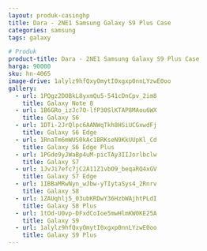 ```yaml
---
layout: produk-casinghp
title: Dara - 2NE1 Samsung Galaxy S9 Plus Case
categories: samsung
tags: galaxy

# Produk
product-title: Dara - 2NE1 Samsung Galaxy S9 Plus Case
harga: 90000
sku: hn-4065
image-drive: 1alylz9hfQxyOmytI0xgxp0nnLYzwE0oo
gallery:
  - url: 1PQgz2DOBkL8yxmQu5-541cDnCpv_2im8
    title: Galaxy Note 8
  - url: 1B6GRo_izJc7O-lfP30SlKTAP8MAou6WX
    title: Galaxy S6
  - url: 1DTi-2JrQlpc6AANWqTkh8HSiUCGxwdFj
    title: Galaxy S6 Edge
  - url: 1RnaTm6mWUS0kAc1BRKseN9KkUUpKl_Cd
    title: Galaxy S6 Edge Plus
  - url: 1PGde9yJWaBp4uM-picTAy3IIJorlbclw
    title: Galaxy S7
  - url: 1JvJi7efc7jC2A11Z1vbO9_beqaRQ4xGV
    title: Galaxy S7 Edge
  - url: 1IBBaMRwNyn_wJbw-yTIytaSys4_2Rnrv
    title: Galaxy S8
  - url: 1ZAUqhlj5_03ubKRDwY36HzbWAjhtPLdI
    title: Galaxy S8 Plus
  - url: 1tOd-U0vp-DFxdCoIoe5mwHlmKW0KE25A
    title: Galaxy S9
  - url: 1alylz9hfQxyOmytI0xgxp0nnLYzwE0oo
    title: Galaxy S9 Plus
---
```

